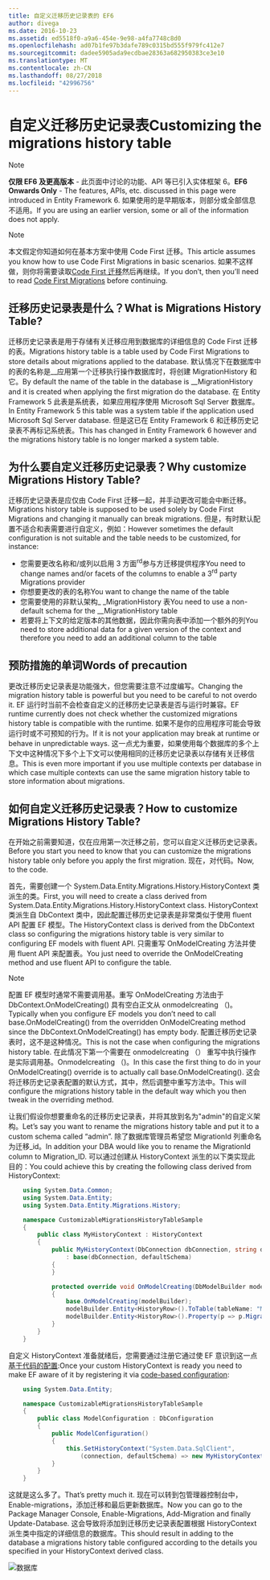 ```yaml
---
title: 自定义迁移历史记录表的 EF6
author: divega
ms.date: 2016-10-23
ms.assetid: ed5518f0-a9a6-454e-9e98-a4fa7748c8d0
ms.openlocfilehash: ad07b1fe97b3dafe789c0315bd555f979fc412e7
ms.sourcegitcommit: dadee5905ada9ecdbae28363a682950383ce3e10
ms.translationtype: MT
ms.contentlocale: zh-CN
ms.lasthandoff: 08/27/2018
ms.locfileid: "42996756"
---
```

# <a name="customizing-the-migrations-history-table"></a><span data-ttu-id="f51c0-102">自定义迁移历史记录表</span><span class="sxs-lookup"><span data-stu-id="f51c0-102">Customizing the migrations history table</span></span>
> [!NOTE]
> <span data-ttu-id="f51c0-103">**仅限 EF6 及更高版本** - 此页面中讨论的功能、API 等已引入实体框架 6。</span><span class="sxs-lookup"><span data-stu-id="f51c0-103">**EF6 Onwards Only** - The features, APIs, etc. discussed in this page were introduced in Entity Framework 6.</span></span> <span data-ttu-id="f51c0-104">如果使用的是早期版本，则部分或全部信息不适用。</span><span class="sxs-lookup"><span data-stu-id="f51c0-104">If you are using an earlier version, some or all of the information does not apply.</span></span>

> [!NOTE]
> <span data-ttu-id="f51c0-105">本文假定你知道如何在基本方案中使用 Code First 迁移。</span><span class="sxs-lookup"><span data-stu-id="f51c0-105">This article assumes you know how to use Code First Migrations in basic scenarios.</span></span> <span data-ttu-id="f51c0-106">如果不这样做，则你将需要读取[Code First 迁移](~/ef6/modeling/code-first/migrations/index.md)然后再继续。</span><span class="sxs-lookup"><span data-stu-id="f51c0-106">If you don’t, then you’ll need to read [Code First Migrations](~/ef6/modeling/code-first/migrations/index.md) before continuing.</span></span>

## <a name="what-is-migrations-history-table"></a><span data-ttu-id="f51c0-107">迁移历史记录表是什么？</span><span class="sxs-lookup"><span data-stu-id="f51c0-107">What is Migrations History Table?</span></span>

<span data-ttu-id="f51c0-108">迁移历史记录表是用于存储有关迁移应用到数据库的详细信息的 Code First 迁移的表。</span><span class="sxs-lookup"><span data-stu-id="f51c0-108">Migrations history table is a table used by Code First Migrations to store details about migrations applied to the database.</span></span> <span data-ttu-id="f51c0-109">默认情况下在数据库中的表的名称是\_\_应用第一个迁移执行操作数据库时，将创建 MigrationHistory 和它。</span><span class="sxs-lookup"><span data-stu-id="f51c0-109">By default the name of the table in the database is \_\_MigrationHistory and it is created when applying the first migration do the database.</span></span> <span data-ttu-id="f51c0-110">在 Entity Framework 5 此表是系统表，如果应用程序使用 Microsoft Sql Server 数据库。</span><span class="sxs-lookup"><span data-stu-id="f51c0-110">In Entity Framework 5 this table was a system table if the application used Microsoft Sql Server database.</span></span> <span data-ttu-id="f51c0-111">但是这已在 Entity Framework 6 和迁移历史记录表不再标记系统表。</span><span class="sxs-lookup"><span data-stu-id="f51c0-111">This has changed in Entity Framework 6 however and the migrations history table is no longer marked a system table.</span></span>

## <a name="why-customize-migrations-history-table"></a><span data-ttu-id="f51c0-112">为什么要自定义迁移历史记录表？</span><span class="sxs-lookup"><span data-stu-id="f51c0-112">Why customize Migrations History Table?</span></span>

<span data-ttu-id="f51c0-113">迁移历史记录表是应仅由 Code First 迁移一起，并手动更改可能会中断迁移。</span><span class="sxs-lookup"><span data-stu-id="f51c0-113">Migrations history table is supposed to be used solely by Code First Migrations and changing it manually can break migrations.</span></span> <span data-ttu-id="f51c0-114">但是，有时默认配置不适合和表需要进行自定义，例如：</span><span class="sxs-lookup"><span data-stu-id="f51c0-114">However sometimes the default configuration is not suitable and the table needs to be customized, for instance:</span></span>

-   <span data-ttu-id="f51c0-115">您需要更改名称和/或列以启用 3 方面<sup>rd</sup>参与方迁移提供程序</span><span class="sxs-lookup"><span data-stu-id="f51c0-115">You need to change names and/or facets of the columns to enable a 3<sup>rd</sup> party Migrations provider</span></span>
-   <span data-ttu-id="f51c0-116">你想要更改的表的名称</span><span class="sxs-lookup"><span data-stu-id="f51c0-116">You want to change the name of the table</span></span>
-   <span data-ttu-id="f51c0-117">您需要使用的非默认架构\_ \_MigrationHistory 表</span><span class="sxs-lookup"><span data-stu-id="f51c0-117">You need to use a non-default schema for the \_\_MigrationHistory table</span></span>
-   <span data-ttu-id="f51c0-118">若要将上下文的给定版本的其他数据，因此你需向表中添加一个额外的列</span><span class="sxs-lookup"><span data-stu-id="f51c0-118">You need to store additional data for a given version of the context and therefore you need to add an additional column to the table</span></span>

## <a name="words-of-precaution"></a><span data-ttu-id="f51c0-119">预防措施的单词</span><span class="sxs-lookup"><span data-stu-id="f51c0-119">Words of precaution</span></span>

<span data-ttu-id="f51c0-120">更改迁移历史记录表是功能强大，但您需要注意不过度编写。</span><span class="sxs-lookup"><span data-stu-id="f51c0-120">Changing the migration history table is powerful but you need to be careful to not overdo it.</span></span> <span data-ttu-id="f51c0-121">EF 运行时当前不会检查自定义的迁移历史记录表是否与运行时兼容。</span><span class="sxs-lookup"><span data-stu-id="f51c0-121">EF runtime currently does not check whether the customized migrations history table is compatible with the runtime.</span></span> <span data-ttu-id="f51c0-122">如果不是你的应用程序可能会导致运行时或不可预知的行为。</span><span class="sxs-lookup"><span data-stu-id="f51c0-122">If it is not your application may break at runtime or behave in unpredictable ways.</span></span> <span data-ttu-id="f51c0-123">这一点尤为重要，如果使用每个数据库的多个上下文中这种情况下多个上下文可以使用相同的迁移历史记录表以存储有关迁移信息。</span><span class="sxs-lookup"><span data-stu-id="f51c0-123">This is even more important if you use multiple contexts per database in which case multiple contexts can use the same migration history table to store information about migrations.</span></span>

## <a name="how-to-customize-migrations-history-table"></a><span data-ttu-id="f51c0-124">如何自定义迁移历史记录表？</span><span class="sxs-lookup"><span data-stu-id="f51c0-124">How to customize Migrations History Table?</span></span>

<span data-ttu-id="f51c0-125">在开始之前需要知道，仅在应用第一次迁移之前，您可以自定义迁移历史记录表。</span><span class="sxs-lookup"><span data-stu-id="f51c0-125">Before you start you need to know that you can customize the migrations history table only before you apply the first migration.</span></span> <span data-ttu-id="f51c0-126">现在，对代码。</span><span class="sxs-lookup"><span data-stu-id="f51c0-126">Now, to the code.</span></span>

<span data-ttu-id="f51c0-127">首先，需要创建一个 System.Data.Entity.Migrations.History.HistoryContext 类派生的类。</span><span class="sxs-lookup"><span data-stu-id="f51c0-127">First, you will need to create a class derived from System.Data.Entity.Migrations.History.HistoryContext class.</span></span> <span data-ttu-id="f51c0-128">HistoryContext 类派生自 DbContext 类中，因此配置迁移历史记录表是非常类似于使用 fluent API 配置 EF 模型。</span><span class="sxs-lookup"><span data-stu-id="f51c0-128">The HistoryContext class is derived from the DbContext class so configuring the migrations history table is very similar to configuring EF models with fluent API.</span></span> <span data-ttu-id="f51c0-129">只需重写 OnModelCreating 方法并使用 fluent API 来配置表。</span><span class="sxs-lookup"><span data-stu-id="f51c0-129">You just need to override the OnModelCreating method and use fluent API to configure the table.</span></span>

>[!NOTE]
> <span data-ttu-id="f51c0-130">配置 EF 模型时通常不需要调用基。重写 OnModelCreating 方法由于 DbContext.OnModelCreating() 具有空白正文从 onmodelcreating （)。</span><span class="sxs-lookup"><span data-stu-id="f51c0-130">Typically when you configure EF models you don’t need to call base.OnModelCreating() from the overridden OnModelCreating method since the DbContext.OnModelCreating() has empty body.</span></span> <span data-ttu-id="f51c0-131">配置迁移历史记录表时，这不是这种情况。</span><span class="sxs-lookup"><span data-stu-id="f51c0-131">This is not the case when configuring the migrations history table.</span></span> <span data-ttu-id="f51c0-132">在此情况下第一个需要在 onmodelcreating （） 重写中执行操作是实际调用基。Onmodelcreating （)。</span><span class="sxs-lookup"><span data-stu-id="f51c0-132">In this case the first thing to do in your OnModelCreating() override is to actually call base.OnModelCreating().</span></span> <span data-ttu-id="f51c0-133">这会将迁移历史记录表配置的默认方式，其中，然后调整中重写方法中。</span><span class="sxs-lookup"><span data-stu-id="f51c0-133">This will configure the migrations history table in the default way which you then tweak in the overriding method.</span></span>

<span data-ttu-id="f51c0-134">让我们假设你想要重命名的迁移历史记录表，并将其放到名为"admin"的自定义架构。</span><span class="sxs-lookup"><span data-stu-id="f51c0-134">Let’s say you want to rename the migrations history table and put it to a custom schema called “admin”.</span></span> <span data-ttu-id="f51c0-135">除了数据库管理员希望您 MigrationId 列重命名为迁移\_id。</span><span class="sxs-lookup"><span data-stu-id="f51c0-135">In addition your DBA would like you to rename the MigrationId column to Migration\_ID.</span></span>  <span data-ttu-id="f51c0-136">可以通过创建从 HistoryContext 派生的以下类实现此目的：</span><span class="sxs-lookup"><span data-stu-id="f51c0-136">You could achieve this by creating the following class derived from HistoryContext:</span></span>

``` csharp
    using System.Data.Common;
    using System.Data.Entity;
    using System.Data.Entity.Migrations.History;

    namespace CustomizableMigrationsHistoryTableSample
    {
        public class MyHistoryContext : HistoryContext
        {
            public MyHistoryContext(DbConnection dbConnection, string defaultSchema)
                : base(dbConnection, defaultSchema)
            {
            }

            protected override void OnModelCreating(DbModelBuilder modelBuilder)
            {
                base.OnModelCreating(modelBuilder);
                modelBuilder.Entity<HistoryRow>().ToTable(tableName: "MigrationHistory", schemaName: "admin");
                modelBuilder.Entity<HistoryRow>().Property(p => p.MigrationId).HasColumnName("Migration_ID");
            }
        }
    }
```

<span data-ttu-id="f51c0-137">自定义 HistoryContext 准备就绪后，您需要通过注册它通过使 EF 意识到这一点[基于代码的配置](http://msdn.com/data/jj680699):</span><span class="sxs-lookup"><span data-stu-id="f51c0-137">Once your custom HistoryContext is ready you need to make EF aware of it by registering it via [code-based configuration](http://msdn.com/data/jj680699):</span></span>

``` csharp
    using System.Data.Entity;

    namespace CustomizableMigrationsHistoryTableSample
    {
        public class ModelConfiguration : DbConfiguration
        {
            public ModelConfiguration()
            {
                this.SetHistoryContext("System.Data.SqlClient",
                    (connection, defaultSchema) => new MyHistoryContext(connection, defaultSchema));
            }
        }
    }
```

<span data-ttu-id="f51c0-138">这就是这么多了。</span><span class="sxs-lookup"><span data-stu-id="f51c0-138">That’s pretty much it.</span></span> <span data-ttu-id="f51c0-139">现在可以转到包管理器控制台中，Enable-migrations，添加迁移和最后更新数据库。</span><span class="sxs-lookup"><span data-stu-id="f51c0-139">Now you can go to the Package Manager Console, Enable-Migrations, Add-Migration and finally Update-Database.</span></span> <span data-ttu-id="f51c0-140">这会导致将添加到迁移历史记录表配置根据 HistoryContext 派生类中指定的详细信息的数据库。</span><span class="sxs-lookup"><span data-stu-id="f51c0-140">This should result in adding to the database a migrations history table configured according to the details you specified in your HistoryContext derived class.</span></span>

![数据库](~/ef6/media/database.png)

